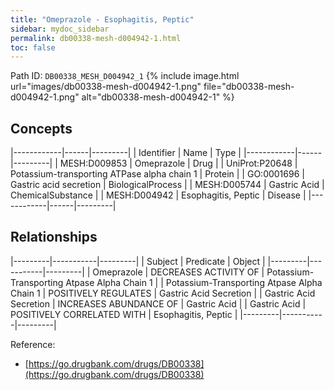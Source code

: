 ```yaml
---
title: "Omeprazole - Esophagitis, Peptic"
sidebar: mydoc_sidebar
permalink: db00338-mesh-d004942-1.html
toc: false 
---
```



Path ID: `DB00338_MESH_D004942_1`
{% include image.html url="images/db00338-mesh-d004942-1.png" file="db00338-mesh-d004942-1.png" alt="db00338-mesh-d004942-1" %}

## Concepts

|------------|------|---------|
| Identifier | Name | Type    |
|------------|------|---------|
| MESH:D009853 | Omeprazole | Drug |
| UniProt:P20648 | Potassium-transporting ATPase alpha chain 1 | Protein |
| GO:0001696 | Gastric acid secretion | BiologicalProcess |
| MESH:D005744 | Gastric Acid | ChemicalSubstance |
| MESH:D004942 | Esophagitis, Peptic | Disease |
|------------|------|---------|

## Relationships

|---------|-----------|---------|
| Subject | Predicate | Object  |
|---------|-----------|---------|
| Omeprazole | DECREASES ACTIVITY OF | Potassium-Transporting Atpase Alpha Chain 1 |
| Potassium-Transporting Atpase Alpha Chain 1 | POSITIVELY REGULATES | Gastric Acid Secretion |
| Gastric Acid Secretion | INCREASES ABUNDANCE OF | Gastric Acid |
| Gastric Acid | POSITIVELY CORRELATED WITH | Esophagitis, Peptic |
|---------|-----------|---------|

Reference: 
  - [https://go.drugbank.com/drugs/DB00338](https://go.drugbank.com/drugs/DB00338)
